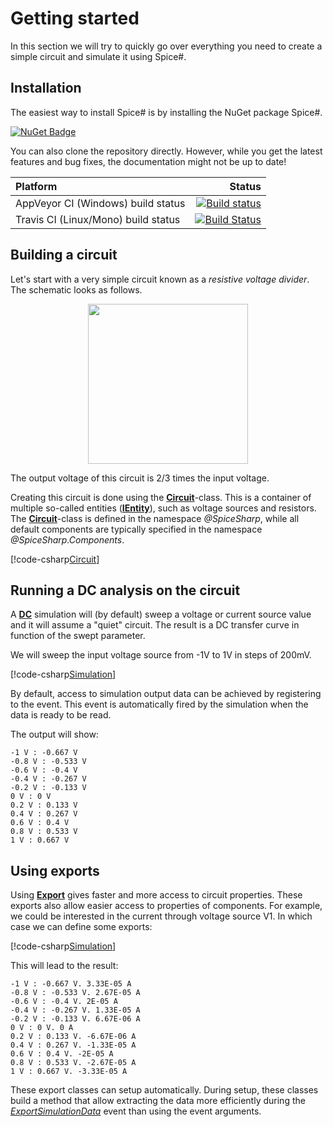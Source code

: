 # Getting started
In this section we will try to quickly go over everything you need to create a simple circuit and simulate it using Spice#.

## Installation

The easiest way to install Spice# is by installing the NuGet package Spice#.

[![NuGet Badge](https://buildstats.info/nuget/spicesharp)](https://www.nuget.org/packages/SpiceSharp/)

You can also clone the repository directly. However, while you get the latest features and bug fixes, the documentation might not be up to date!

| Platform | Status |
|:---------|-------:|
| AppVeyor CI (Windows) build status | [![Build status](https://ci.appveyor.com/api/projects/status/tg6q7y8m5725g8ou/branch/master?svg=true)](https://ci.appveyor.com/project/SpiceSharp/spicesharp/branch/master) |
| Travis CI (Linux/Mono) build status | [![Build Status](https://travis-ci.org/SpiceSharp/SpiceSharp.svg?branch=master)](https://travis-ci.org/SpiceSharp/SpiceSharp) |

## Building a circuit
Let's start with a very simple circuit known as a *resistive voltage divider*. The schematic looks as follows.

<p align="center"><img src="images/example01.svg" width="256px" /></p>

The output voltage of this circuit is 2/3 times the input voltage.

Creating this circuit is done using the **[Circuit](xref:SpiceSharp.Circuit)**-class. This is a container of multiple so-called entities (**[IEntity](xref:SpiceSharp.Entities.IEntity)**), such as voltage sources and resistors. The **[Circuit](xref:SpiceSharp.Circuit)**-class is defined in the namespace *@SpiceSharp*, while all default components are typically specified in the namespace *@SpiceSharp.Components*.

[!code-csharp[Circuit](../../SpiceSharpTest/BasicExampleTests.cs#example01_build)]

## Running a DC analysis on the circuit

A **[DC](xref:SpiceSharp.Simulations.DC)** simulation will (by default) sweep a voltage or current source value and it will assume a "quiet" circuit. The result is a DC transfer curve in function of the swept parameter.

We will sweep the input voltage source from -1V to 1V in steps of 200mV.

[!code-csharp[Simulation](../../SpiceSharpTest/BasicExampleTests.cs#example01_simulate)]

By default, access to simulation output data can be achieved by registering to the *[](xref:SpiceSharp.Simulations.IEventfulSimulation.ExportSimulationData)* event. This event is automatically fired by the simulation when the data is ready to be read.

The output will show:

```
-1 V : -0.667 V
-0.8 V : -0.533 V
-0.6 V : -0.4 V
-0.4 V : -0.267 V
-0.2 V : -0.133 V
0 V : 0 V
0.2 V : 0.133 V
0.4 V : 0.267 V
0.6 V : 0.4 V
0.8 V : 0.533 V
1 V : 0.667 V
```

## Using exports

Using **[Export<T>](xref:SpiceSharp.Simulations.Export`1)** gives faster and more access to circuit properties. These exports also allow easier access to properties of components. For example, we could be interested in the current through voltage source V1. In which case we can define some exports:

[!code-csharp[Simulation](../../SpiceSharpTest/BasicExampleTests.cs#example01_simulate2)]

This will lead to the result:

```
-1 V : -0.667 V. 3.33E-05 A
-0.8 V : -0.533 V. 2.67E-05 A
-0.6 V : -0.4 V. 2E-05 A
-0.4 V : -0.267 V. 1.33E-05 A
-0.2 V : -0.133 V. 6.67E-06 A
0 V : 0 V. 0 A
0.2 V : 0.133 V. -6.67E-06 A
0.4 V : 0.267 V. -1.33E-05 A
0.6 V : 0.4 V. -2E-05 A
0.8 V : 0.533 V. -2.67E-05 A
1 V : 0.667 V. -3.33E-05 A
```

These export classes can setup automatically. During setup, these classes build a method that allow extracting the data more efficiently during the *[ExportSimulationData](xref:SpiceSharp.Simulations.IEventfulSimulation.ExportSimulationData)* event than using the event arguments.
